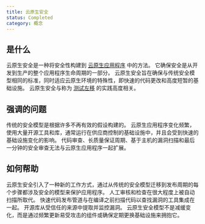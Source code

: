 ```yaml
---
title: 云原生安全
status: Completed
category: 概念
---
```


## 是什么

云原生安全是一种将安全性构建到 [云原生应用程序](/zh-cn/cloud_native_apps/) 中的方法。
它确保安全是从开发到生产的整个应用程序生命周期的一部分。
云原生安全旨在确保与传统安全模型相同的标准，同时适应云原生环境的特殊性，即快速的代码更改和高度短暂的基础设施。
云原生安全与称为 [测试左移](/zh-cn/devsecops/) 的实践高度相关。

## 强调的问题

传统的安全模型是根据许多不再有效的假设构建的。
云原生应用程序变化频繁，使用大量开源工具和库，通常运行在供应商控制的基础设施中，并且会受到快速的基础设施变化的影响。
代码审查、长质量保证周期、基于主机的漏洞扫描和最后一分钟的安全审查无法与云原生应用程序一起扩展。

## 如何帮助

云原生安全引入了一种新的工作方式，通过从传统的安全模型迁移到发布周期的每个步骤都涉及安全的模型来保护应用程序。
人工审核和检查在很大程度上被自动扫描所取代。
快速代码发布管道与在编译之前扫描代码以查找漏洞的工具集成在一起。
开源库从受信任的来源中提取并监控漏洞。
云原生安全模型不是减缓变化，而是通过频繁更新易受攻击的组件或确保定期更换基础设施来拥抱它。

